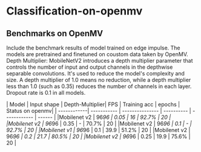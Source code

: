 # Classification-on-openmv

## Benchmarks on OpenMV
Include the benchmark results of model trained on edge impulse. 
The models are pretrained and finetuned on coustom data taken by OpenMV.
Depth Multiplier: MobileNetV2 introduces a depth multiplier parameter that controls the number of input and output channels in the depthwise separable convolutions. It's used to reduce the model's complexity and size. A depth multiplier of 1.0 means no reduction, while a depth multiplier less than 1.0 (such as 0.35) reduces the number of channels in each layer.
Dropout rate is 0.1 in all models.

| Model       | Input shape | Depth-Multiplier|   FPS      | Training acc | epochs | Status on openmv|
| ------------| ----------- | --------------- | ---------- | ------------ | ------ |
|Mobilenet v2 | 96*96       |      0.05       |    16      |  92.7%       |  20    |
|Mobilenet v2 | 96*96       |      0.35       |     -      |  70.7%       |  20    |
|Mobilenet v2 | 96*96       |      0.1        |     -      |  92.7%       |  20    |
|Mobilenet v1 | 96*96       |      0.1        |   39.9     |  51.2%       |  20    |
|Mobilenet v2 | 96*96       |      0.2        |   21.7     |  80.5%       |  20    |
|Mobilenet v2 | 96*96       |      0.25       |   19.9     |  75.6%       |  20    |
